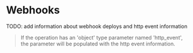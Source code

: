 # Webhooks

TODO: add information about webhook deploys and http event information

> If the operation has an 'object' type parameter named 'http\_event', the parameter will be populated with the http event information.

